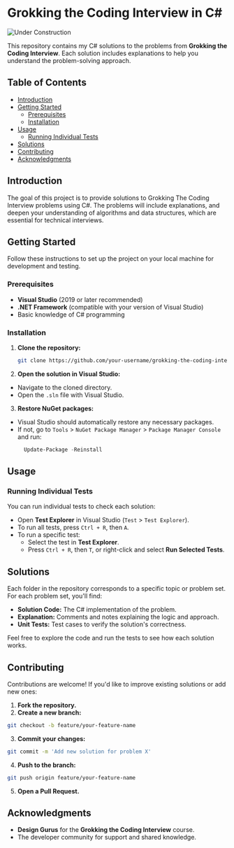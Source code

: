 # Grokking the Coding Interview in C\#

![Under Construction](https://img.shields.io/badge/status-under_construction-yellow)

This repository contains my C# solutions to the problems from **Grokking the Coding Interview**. Each solution includes explanations to help you understand the problem-solving approach.

## Table of Contents

- [Introduction](#introduction)
- [Getting Started](#getting-started)
  - [Prerequisites](#prerequisites)
  - [Installation](#installation)
- [Usage](#usage)
  - [Running Individual Tests](#running-individual-tests)
- [Solutions](#solutions)
- [Contributing](#contributing)
- [Acknowledgments](#acknowledgments)

## Introduction

The goal of this project is to provide solutions to Grokking The Coding Interview problems using C#. The problems will include explanations, and deepen your understanding of algorithms and data structures, which are essential for technical interviews.

## Getting Started

Follow these instructions to set up the project on your local machine for development and testing.

### Prerequisites

- **Visual Studio** (2019 or later recommended)
- **.NET Framework** (compatible with your version of Visual Studio)
- Basic knowledge of C# programming

### Installation

1. **Clone the repository:**

   ```bash
   git clone https://github.com/your-username/grokking-the-coding-interview-csharp.git
   ```

2. **Open the solution in Visual Studio:** 
- Navigate to the cloned directory.
- Open the `.sln` file with Visual Studio.

3. **Restore NuGet packages:**
- Visual Studio should automatically restore any necessary packages.
- If not, go to `Tools` > `NuGet Package Manager` > `Package Manager Console` and run:
  ```PowerShell
    Update-Package -Reinstall
  ```  
## Usage
### Running Individual Tests
You can run individual tests to check each solution:
- Open **Test Explorer** in Visual Studio (`Test` > `Test Explorer`).
- To run all tests, press `Ctrl + R`, then `A`.
- To run a specific test:
  - Select the test in **Test Explorer**.
  - Press `Ctrl + R`, then `T`, or right-click and select **Run Selected Tests**.

## Solutions
Each folder in the repository corresponds to a specific topic or problem set. For each problem set, you'll find:
- **Solution Code:** The C# implementation of the problem.
- **Explanation:** Comments and notes explaining the logic and approach.
- **Unit Tests:** Test cases to verify the solution's correctness.

Feel free to explore the code and run the tests to see how each solution works.

## Contributing
Contributions are welcome! If you'd like to improve existing solutions or add new ones:
1. **Fork the repository.**
2. **Create a new branch:**
```bash
git checkout -b feature/your-feature-name
```
3. **Commit your changes:**
```bash
git commit -m 'Add new solution for problem X'
```
4. **Push to the branch:**
```bash
git push origin feature/your-feature-name
```
5. **Open a Pull Request.**

## Acknowledgments
- **Design Gurus** for the **Grokking the Coding Interview** course.
- The developer community for support and shared knowledge.

